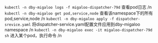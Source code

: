 `kubectl -n dby-migaloo logs -f migaloo-dispatcher-79d`   查看pod日志 /n
`kubectl -n dby-migaloo get pod,service,node` 查看该namespace下的所有pod,service,node /n
`kubectl -n dby-migaloo apply -f dispatcher-srevice.yaml` 将dispatcher-service.yaml配置文件应用到dby-migaloo namespace /n
`kubectl -n dby-migaloo exec -it migaloo-dispatcher-79d sh`  进入某个pod，执行命令 /n
